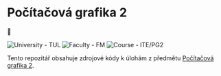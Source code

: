 # Počítačová grafika 2
🌵

<p>
    <img src="https://img.shields.io/badge/University%20-TUL-5948AD?labelColor=black&style=for-the-badge" alt="University - TUL" />
    <img src="https://img.shields.io/badge/Faculty%20-FM-ea7603?labelColor=black&style=for-the-badge" alt="Faculty - FM" />
    <img src="https://img.shields.io/badge/Course%20-ITE%2FPG2-f1e05a?labelColor=black&style=for-the-badge" alt="Course - ITE/PG2" />
</p>

Tento repozitář obsahuje zdrojové kódy k úlohám z předmětu [Počítačová grafika 2](https://stag.tul.cz/ects/fakulty/FM/ITE/PG2).
